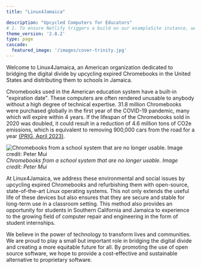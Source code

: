 ```yaml
---
title: "Linux4Jamaica"

description: "Upcycled Computers for Educators"
# 1. To ensure Netlify triggers a build on our exampleSite instance, we need to change a file in the exampleSite directory.
theme_version: '2.8.2'
type: page
cascade:
  featured_image: '/images/cover-trinity.jpg'
---
```


Welcome to Linux4Jamaica, an American organization dedicated to bridging the digital divide by upcycling expired Chromebooks in the United States and distributing them to schools in Jamaica.

Chromebooks used in the American education system have a built-in "expiration date". These computers are often rendered unusable to anybody without a high degree of technical expertise. 31.8 million Chromebooks were purchased globally in the first year of the COVID-19 pandemic, many which will expire within 4 years. If the lifespan of the Chromebooks sold in 2020 was doubled, it could result in a reduction of 4.6 million tons of CO2e emissions, which is equivalent to removing 900,000 cars from the road for a year [{PRIG, April 2023)](https://publicinterestnetwork.org/wp-content/uploads/2023/04/PIRG-Chromebook-Churn.pdf). 

![Chromebooks from a school system that are no longer usable. Image credit: Peter Mui](/images/chromebook-churn-peter-mui.png)
*Chromebooks from a school system that are no longer usable. Image credit: Peter Mui*

At Linux4Jamaica, we address these environmental and social issues by upcycling expired Chromebooks and refurbishing them with open-source, state-of-the-art Linux operating systems. This not only extends the useful life of these devices but also ensures that they are secure and stable for long-term use in a classroom setting. This method also provides an opportunity for students in Southern California and Jamaica to experience to the growing field of computer repair and engineering in the form of student internships.

We believe in the power of technology to transform lives and communities. We are proud to play a small but important role in bridging the digital divide and creating a more equitable future for all. By promoting the use of open source software, we hope to provide a cost-effective and sustainable alternative to proprietary software.
